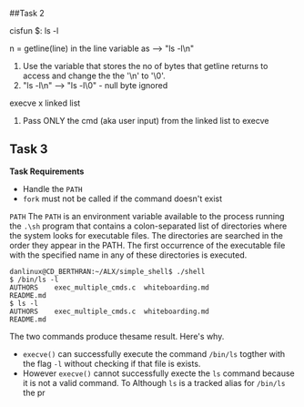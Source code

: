 ##Task 2

cisfun $: ls -l

n = getline(line) in the line variable as --> "ls -l\n"

1. Use the variable that stores the no of bytes that getline returns to access and change the the '\n' to '\0'.
2. "ls -l\n" --> "ls -l\0" - null byte ignored

execve x linked list
1. Pass ONLY the cmd (aka user input) from the linked list to execve

## Task 3
__Task Requirements__
- Handle the ``PATH``
- ``fork`` must not be called if the command doesn't exist

``PATH``
The ``PATH`` is an environment variable available to the process running the ``.\sh`` program that contains a colon-separated list of directories where the system looks for executable files.
The directories are searched in the order they appear in the PATH. The first occurrence of the executable file with the specified name in any of these directories is executed.

```shell
danlinux@CD_BERTHRAN:~/ALX/simple_shell$ ./shell
$ /bin/ls -l 
AUTHORS    exec_multiple_cmds.c  whiteboarding.md
README.md
$ ls -l
AUTHORS    exec_multiple_cmds.c  whiteboarding.md
README.md
```
The two commands produce thesame result. Here's why. 
* `execve()` can successfully execute the command `/bin/ls` togther with the flag `-l` without checking if that file is exists.
* However `execve()` cannot successfully execte the `ls` command because it is not a valid command. To Although `ls` is a tracked alias for `/bin/ls` the pr
